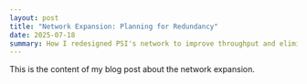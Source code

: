 ```yaml
---
layout: post
title: "Network Expansion: Planning for Redundancy"
date: 2025-07-18
summary: How I redesigned PSI's network to improve throughput and eliminate single points of failure.
---
```


This is the content of my blog post about the network expansion.